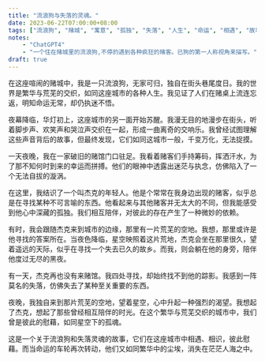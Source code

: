 ```yaml
---
title: "流浪狗与失落的灵魂。"
date: 2023-06-22T07:00:00+08:00
tags: ["流浪狗", "赌城", "寓意", "孤独", "失落", "人生", "命运", "相遇", "故事", "ChatGPT4"]
notes:
    - "ChatGPT4"
    - "一个住在赌城里的流浪狗,不停的遇到各种疯狂的赌客。已狗的第一人称视角来描写。"
draft: true
---
```


在这座喧闹的赌城中，我是一只流浪狗，无家可归，独自在街头巷尾度日。我的世界是繁华与荒芜的交织，如同这座城市的各种人生。我见证了人们在赌桌上流连忘返，明知命运无常，却仍执迷不悟。

夜幕降临，华灯初上，这座城市的另一面开始苏醒。我漫无目的地漫步在街头，听着脚步声、欢笑声和哭泣声交织在一起，形成一曲离奇的交响乐。我曾经试图理解这些声音背后的故事，但最终发现，它们如同这城市一般，千变万化，无法捉摸。

一天夜晚，我在一家破旧的赌馆门口驻足。我看着赌客们手持筹码，挥洒汗水，为了那不知何时到来的幸运而拼搏。他们的眼神中透露出迷茫与执念，仿佛陷入了一个无法自拔的漩涡。

在这里，我结识了一个叫杰克的年轻人。他是个常常在我身边出现的赌客，似乎总是在寻找某种不可言喻的东西。他看起来与其他赌客并无太大的不同，但我能感受到他心中深藏的孤独。我们相互陪伴，对彼此的存在产生了一种微妙的依赖。

有时，我会跟随杰克来到城市的边缘，那里有一片荒芜的空地。我想，那里或许是他寻找的答案所在。当夜色降临，星空映照着这片荒地，杰克会坐在那里很久，望着遥远的天际，似乎在寻找一个失去已久的故乡。而我，则会躺在他的身旁，陪伴他度过无尽的黑夜。

有一天，杰克再也没有来赌馆。我四处寻找，却始终找不到他的踪影。我感到一阵莫名的失落，仿佛失去了某种至关重要的东西。

夜晚，我独自来到那片荒芜的空地，望着星空，心中升起一种强烈的渴望。我想起了杰克，想起了那些曾经相互陪伴的时光。在这个繁华与荒芜交织的城市中，我们曾是彼此的慰藉，如同星空下的孤魂。

这是一个关于流浪狗和失落灵魂的故事，它们在这座城市中相遇、相识，彼此慰藉。而当命运的车轮再次转动，他们又如同繁华中的尘埃，消失在茫茫人海之中。